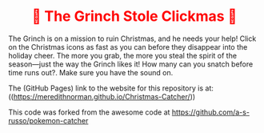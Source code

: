 <h1 style="color: red; text-align: center;">🎄 The Grinch Stole Clickmas 🎅 </h1>

The Grinch is on a mission to ruin Christmas, and he needs your help! Click on the Christmas icons as fast as you can before they disappear into the holiday cheer. The more you grab, the more you steal the spirit of the season—just the way the Grinch likes it! How many can you snatch before time runs out?. Make sure you have the sound on.

The (GitHub Pages) link to the website for this repository is at: ((https://meredithnorman.github.io/Christmas-Catcher/))

This code was forked from the awesome code at https://github.com/a-s-russo/pokemon-catcher
